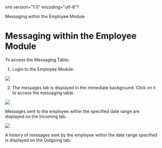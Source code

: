 xml version="1.0" encoding="utf-8"?





Messaging within the Employee Module




# Messaging within the Employee Module

To access the Messaging Table:

1. Login to the Employee Module.

![](/img/msg2.gif)

2. The messages tab is displayed in the immediate background. Click on it to access the messaging table.

![](/img/msg2.gif)

Messages sent to the employee within the specified date range are displayed on the Incoming tab.

![](/img/msg3.gif)

A history of messages sent by the employee within the date range specified is displayed on the Outgoing tab.